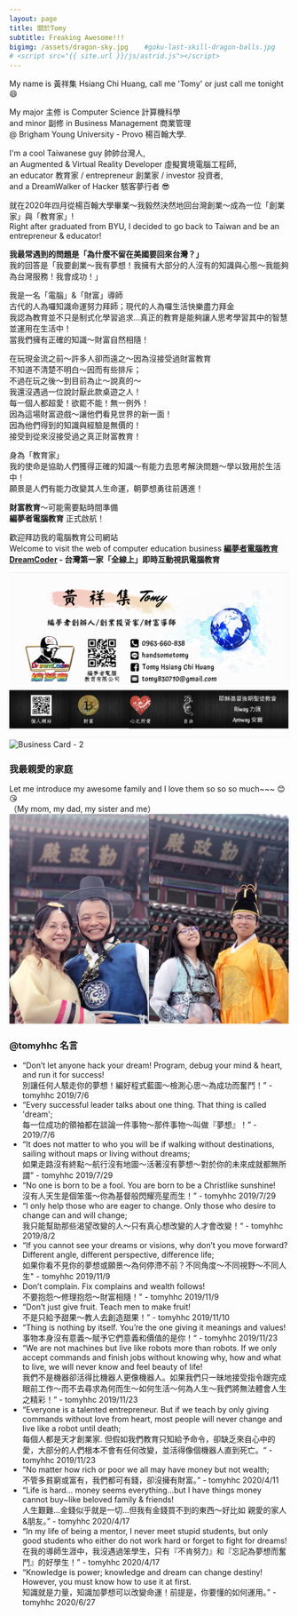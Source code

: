 ```yaml
---
layout: page
title: 關於Tomy
subtitle: Freaking Awesome!!! 
bigimg: /assets/dragon-sky.jpg    #goku-last-skill-dragon-balls.jpg
# <script src="{{ site.url }}/js/astrid.js"></script>
---
```


My name is 黃祥集 Hsiang Chi Huang, call me 'Tomy' or just call me tonight :smile: 

My major 主修 is Computer Science 計算機科學  
and minor 副修 in Business  Management 商業管理  
@ Brigham Young University - Provo 楊百翰大學.  

I'm a cool Taiwanese guy 帥帥台灣人,  
an Augmented & Virtual Reality Developer 虛擬實境電腦工程師,  
an educator 教育家 / entrepreneur 創業家 / investor 投資者,  
and a DreamWalker of Hacker 駭客夢行者 :sunglasses:

就在2020年四月從楊百翰大學畢業～我毅然決然地回台灣創業～成為一位「創業家」與「教育家」!  
Right after graduated from BYU, I decided to go back to Taiwan and be an entrepreneur & educator!

<b>我最常遇到的問題是「為什麼不留在美國要回來台灣？」</b>  
我的回答是「我要創業～我有夢想！我擁有大部分的人沒有的知識與心態～我能夠為台灣服務！我會成功！」

我是一名「電腦」&「財富」導師  
古代的人為囉知識命運努力拜師；現代的人為囉生活快樂盡力拜金  
我認為教育並不只是制式化學習追求...真正的教育是能夠讓人思考學習其中的智慧並運用在生活中！  
當我們擁有正確的知識～財富自然相隨！

在玩現金流之前～許多人卻而遠之～因為沒接受過財富教育  
不知道不清楚不明白～因而有些排斥；  
不過在玩之後～到目前為止～說真的～  
我還沒遇過一位說討厭此款桌遊之人！  
每一個人都超愛！欲罷不能！無一例外！  
因為這場財富遊戲～讓他們看見世界的新一面！  
因為他們得到的知識與經驗是無價的！  
接受到從來沒接受過之真正財富教育！

身為「教育家」  
我的使命是協助人們獲得正確的知識～有能力去思考解決問題～學以致用於生活中！  
願景是人們有能力改變其人生命運，朝夢想勇往前邁進！

<b>財富教育</b>～可能需要點時間準備  
<b>編夢者電腦教育</b>  正式啟航！

歡迎拜訪我的電腦教育公司網站  
Welcome to visit the web of computer education business 
<b>[編夢者電腦教育 DreamCoder] - 台灣第一家「全線上」即時互動視訊電腦教育</b>

![Business Card - 1](/assets/aboutme/BC-1.png)
![Business Card - 2](/assets/aboutme/BC-2.png)

### 我最親愛的家庭
Let me introduce my awesome family and I love them so so so much~~~ :blush: :kissing_heart:    
（My mom, my dad, my sister and me）
![黃家庭](/assets/aboutme/about-family.jpg)

### @tomyhhc 名言  
* “Don’t let anyone hack your dream! Program, debug your mind & heart, and run it for success!  
別讓任何人駭走你的夢想！編好程式藍圖～檢測心思～為成功而奮鬥！” - tomyhhc 2019/7/6
* “Every successful leader talks about one thing. That thing is called 'dream';  
每一位成功的領袖都在談論一件事物～那件事物～叫做『夢想』！” - 2019/7/6
* “It does not matter to who you will be if walking without destinations, sailing without maps or living without dreams;  
如果走路沒有終點～航行沒有地圖～活著沒有夢想～對於你的未來成就都無所謂” - tomyhhc 2019/7/29
* “No one is born to be a fool. You are born to be a Christlike sunshine!  
沒有人天生是個笨蛋～你為基督般閃耀亮星而生！” - tomyhhc 2019/7/29
* “I only help those who are eager to change. Only those who desire to change can and will change;  
我只能幫助那些渴望改變的人～只有真心想改變的人才會改變！“ - tomyhhc 2019/8/2
* “If you cannot see your dreams or visions, why don’t you move forward?  Different angle, different perspective, difference life;  
如果你看不見你的夢想或願景～為何停滯不前？不同角度～不同視野～不同人生" - tomyhhc 2019/11/9
* Don’t complain. Fix complains and wealth follows!  
不要抱怨～修理抱怨～財富相隨！" - tomyhhc 2019/11/9
* “Don’t just give fruit. Teach men to make fruit!  
不是只給予甜果～教人去創造甜果！” - tomyhhc 2019/11/10
* “Thing is nothing by itself. You’re the one giving it meanings and values!  
事物本身沒有意義～賦予它們意義和價值的是你！“ - tomyhhc 2019/11/23
* “We are not machines but live like robots more than robots. If we only accept commands and finish jobs without knowing why, how and what to live, we will never know and feel beauty of life!  
我們不是機器卻活得比機器人更像機器人。如果我們只一昧地接受指令跟完成眼前工作～而不去尋求為何而生～如何生活～何為人生～我們將無法體會人生之精彩！” - tomyhhc 2019/11/23
* “Everyone is a talented entrepreneur. But if we teach by only giving commands without love from heart, most people will never change and live like a robot until death;  
每個人都是天才創業家. 但假如我們教育只知給予命令，卻缺乏來自心中的愛，大部分的人們根本不會有任何改變，並活得像個機器人直到死亡。“ - tomyhhc 2019/11/23
* “No matter how rich or poor we all may have money but not wealth;   
不管多貧窮或富有，我們都可有錢，卻沒擁有財富。” - tomyhhc 2020/4/11
* “Life is hard… money seems everything…but I have things money cannot buy~like beloved family & friends!  
人生艱難...金錢似乎就是一切...但我有金錢買不到的東西～好比如 親愛的家人&朋友。” - tomyhhc 2020/4/17
* “In my life of being a mentor, I never meet stupid students, but only good students who either do not work hard or forget to fight for dreams!  
在我的導師生涯中，我沒遇過笨學生，只有『不肯努力』和『忘記為夢想而奮鬥』的好學生！” - tomyhhc 2020/4/17
* “Knowledge is power; knowledge and dream can change destiny! However, you must know how to use it at first.  
知識就是力量，知識加夢想可以改變命運！前提是，你要懂的如何運用。” - tomyhhc 2020/6/27

<!-- ### My goals:  
- Fantastic Latter Day Saint of Jesus Christ
- Family-Lover Son
- Beloved Father
- Sweet & loving Family
- Extraordinary Computer Expert
- Outstanding Life Entrepreneur 
- Incredible DreamWalker of White Hacker / Investor -->

<!--and a sweet baby~ :heart_eyes:-->
<!--<div id="babe-img">-->
<!--    <img src="{{ site.url }}/assets/my-love.jpg" alt="My beloved babe">-->
<!--    <img id="baby" onclick="secretTalk()" src="{{ site.url }}/assets/about-astrid.JPG" alt="My babe">-->
<!--</div>-->
<!---->
<!--<div id="two-heart" style="display: none;">-->
<!--<div class='left-heart heart animated css'></div> -->
<!--<div class='right-heart heart animated css'></div> -->
<!--</div>-->

[編夢者電腦教育 DreamCoder]: https://tomyhhc.com
